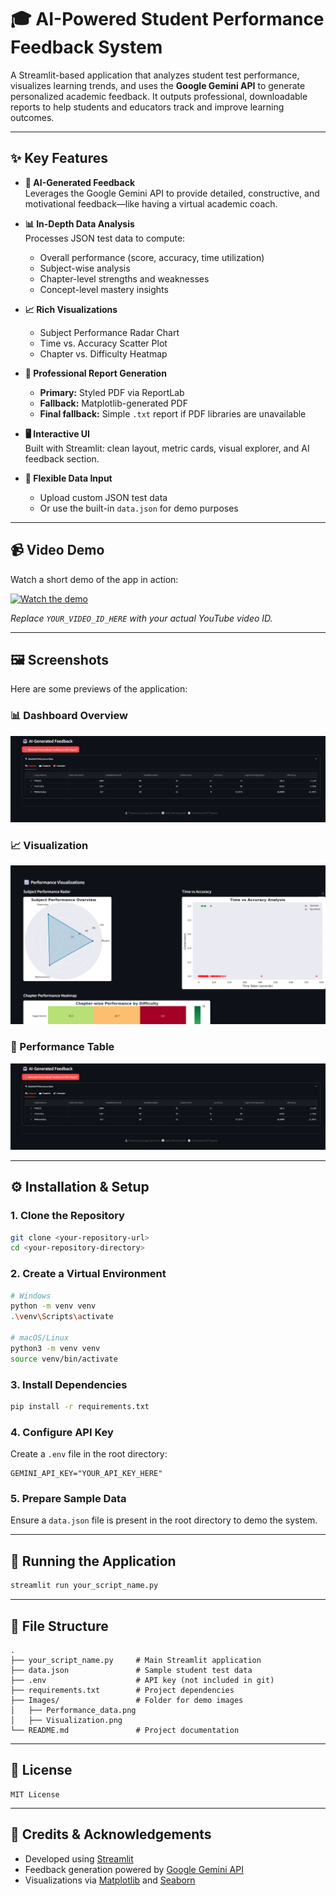 # 🎓 AI-Powered Student Performance Feedback System

A Streamlit-based application that analyzes student test performance, visualizes learning trends, and uses the **Google Gemini API** to generate personalized academic feedback. It outputs professional, downloadable reports to help students and educators track and improve learning outcomes.

---

## ✨ Key Features

- **🤖 AI-Generated Feedback**  
  Leverages the Google Gemini API to provide detailed, constructive, and motivational feedback—like having a virtual academic coach.

- **📊 In-Depth Data Analysis**  
  Processes JSON test data to compute:
  - Overall performance (score, accuracy, time utilization)
  - Subject-wise analysis
  - Chapter-level strengths and weaknesses
  - Concept-level mastery insights

- **📈 Rich Visualizations**  
  - Subject Performance Radar Chart  
  - Time vs. Accuracy Scatter Plot  
  - Chapter vs. Difficulty Heatmap  

- **📄 Professional Report Generation**  
  - **Primary:** Styled PDF via ReportLab  
  - **Fallback:** Matplotlib-generated PDF  
  - **Final fallback:** Simple `.txt` report if PDF libraries are unavailable

- **🖥️ Interactive UI**  
  Built with Streamlit: clean layout, metric cards, visual explorer, and AI feedback section.

- **📂 Flexible Data Input**  
  - Upload custom JSON test data  
  - Or use the built-in `data.json` for demo purposes

---

## 📹 Video Demo

Watch a short demo of the app in action:

[![Watch the demo](https://img.youtube.com/vi/YOUR_VIDEO_ID_HERE/0.jpg)](https://www.youtube.com/watch?v=YOUR_VIDEO_ID_HERE)

*Replace `YOUR_VIDEO_ID_HERE` with your actual YouTube video ID.*

---

## 🖼️ Screenshots

Here are some previews of the application:

### 📊 Dashboard Overview
![Dashboard Screenshot](Images/Performance_data.png)

### 📈 Visualization
![Radar Chart](Images/Visualization.png)

### 📄 Performance Table
![PDF Report](Images/Performance_data.png)

---

## ⚙️ Installation & Setup

### 1. Clone the Repository

```bash
git clone <your-repository-url>
cd <your-repository-directory>
```

### 2. Create a Virtual Environment

```bash
# Windows
python -m venv venv
.\venv\Scripts\activate

# macOS/Linux
python3 -m venv venv
source venv/bin/activate
```

### 3. Install Dependencies

```bash
pip install -r requirements.txt
```

### 4. Configure API Key

Create a `.env` file in the root directory:

```env
GEMINI_API_KEY="YOUR_API_KEY_HERE"
```

### 5. Prepare Sample Data

Ensure a `data.json` file is present in the root directory to demo the system.

---

## 🚀 Running the Application

```bash
streamlit run your_script_name.py
```

---

## 📁 File Structure

```
.
├── your_script_name.py     # Main Streamlit application
├── data.json               # Sample student test data
├── .env                    # API key (not included in git)
├── requirements.txt        # Project dependencies
├── Images/                 # Folder for demo images
│   ├── Performance_data.png
│   ├── Visualization.png
└── README.md               # Project documentation
```

---

## 📜 License

```text
MIT License
```

---

## 🌟 Credits & Acknowledgements

* Developed using [Streamlit](https://streamlit.io/)
* Feedback generation powered by [Google Gemini API](https://ai.google.dev/)
* Visualizations via [Matplotlib](https://matplotlib.org/) and [Seaborn](https://seaborn.pydata.org/)

